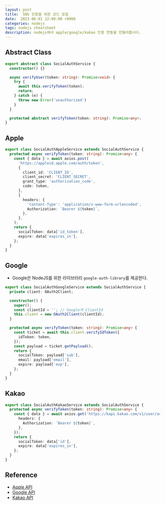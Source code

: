 ```yaml
---
layout: post
title:  SNS 인증을 위한 코드 모음
date:  2023-06-01 22:00:00 +0900
categories: nodejs
tags: nodejs cheatsheet
description: nodejs에서 apple/google/kakao 인증 연동을 만들어봅시다.
---
```


## Abstract Class

```ts
export abstract class SocialAuthService {
  constructor() {}

  async verifyUser(token: string): Promise<void> {
    try {
      await this.verifyToken(token);
      return;
    } catch (e) {
      throw new Error('unauthorized')
    }
  }

  protected abstract verifyToken(token: string): Promise<any>;
}
```

## Apple

```ts
export class SocialAuthAppleService extends SocialAuthService {
  protected async verifyToken(token: string): Promise<any> {
    const { data } = await axios.post(
      'https://appleid.apple.com/auth/token',
      {
        client_id: 'CLIENT_ID',
        client_secret: 'CLIENT_SECRET',
        grant_type: 'authorization_code',
        code: token,
      },
      {
        headers: {
          'Content-Type': 'application/x-www-form-urlencoded',
          Authorization: `Bearer ${token}`,
        },
      },
    );
    return {
      socialToken: data['id_token'],
      expire: data['expires_in'],
    };
  }
}
```

## Google

- Google은 NodeJS를 위한 라이브러리 `google-auth-library`를 제공한다.

```ts
export class SocialAuthGoogleService extends SocialAuthService {
  private client: OAuth2Client;

  constructor() {
    super();
    const clientId = ''; // Google의 ClientId
    this.client = new OAuth2Client(clientId);
  }

  protected async verifyToken(token: string): Promise<any> {
    const ticket = await this.client.verifyIdToken({
      idToken: token,
    });
    const payload = ticket.getPayload();
    return {
      socialToken: payload['sub'],
      email: payload['email'],
      expire: payload['exp'],
    };
  }
}
```

## Kakao

```ts
export class SocialAuthKakaoService extends SocialAuthService {
  protected async verifyToken(token: string): Promise<any> {
    const { data } = await axios.get('https://kapi.kakao.com/v1/user/access_token_info', {
      headers: {
        Authorization: `Bearer ${token}`,
      },
    });
    return {
      socialToken: data['id'],
      expire: data['expires_in'],
    };
  }
}
```

## Reference

- [Apple API](https://developer.apple.com/documentation/sign_in_with_apple/generate_and_validate_tokens)
- [Google API](https://developers.google.com/identity/sign-in/web/backend-auth?hl=ko)
- [Kakao API](https://developers.kakao.com/docs/latest/en/kakaologin/rest-api#get-token-info)
